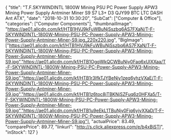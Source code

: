 {
	"title": "T.F.SKYWINDINTL 1800W Mining PSU PC Power Supply APW3 Mining Power Supply Antminer Miner S9 S7 L3+ D3 QJY99 BTC LTC DASH Ant ATX",
	"date": "2018-10-31 10:30:20",
	"SubCat": ["Computer & Office"],
	"categories": ["Computer Components"],
	"thumbnailImage": "https://ae01.alicdn.com/kf/HTB1HVJ9kFuWBuNjSszbq6AS7FXaN/T-F-SKYWINDINTL-1800W-Mining-PSU-PC-Power-Supply-APW3-Mining-Power-Supply-Antminer-Miner-S9.jpg_220x220.jpg",
	"BigImage": ["https://ae01.alicdn.com/kf/HTB1HVJ9kFuWBuNjSszbq6AS7FXaN/T-F-SKYWINDINTL-1800W-Mining-PSU-PC-Power-Supply-APW3-Mining-Power-Supply-Antminer-Miner-S9.jpg","https://ae01.alicdn.com/kf/HTB1OgqWkQCWBuNjy0Faq6xUlXXaa/T-F-SKYWINDINTL-1800W-Mining-PSU-PC-Power-Supply-APW3-Mining-Power-Supply-Antminer-Miner-S9.jpg","https://ae01.alicdn.com/kf/HTB1r3IfkTJYBeNjy1zeq6yhzVXaE/T-F-SKYWINDINTL-1800W-Mining-PSU-PC-Power-Supply-APW3-Mining-Power-Supply-Antminer-Miner-S9.jpg","https://ae01.alicdn.com/kf/HTB1z6toc8jTBKNjSZFuq6z0HFXa5/T-F-SKYWINDINTL-1800W-Mining-PSU-PC-Power-Supply-APW3-Mining-Power-Supply-Antminer-Miner-S9.jpg","https://ae01.alicdn.com/kf/HTB1u9eEkL1TBuNjy0Fjq6yjyXXaD/T-F-SKYWINDINTL-1800W-Mining-PSU-PC-Power-Supply-APW3-Mining-Power-Supply-Antminer-Miner-S9.jpg"],
	"actualPrice": 83.49,
	"comparePrice": 89.77,
	"linkurl": "http://s.click.aliexpress.com/e/b4xBjSTI",
	"inStock": 127
}
